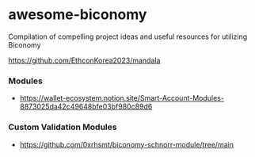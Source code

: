 # awesome-biconomy
Compilation of compelling project ideas and useful resources for utilizing Biconomy

https://github.com/EthconKorea2023/mandala

### Modules
- https://wallet-ecosystem.notion.site/Smart-Account-Modules-8873025da42c49648bfe03bf980c89d6

### Custom Validation Modules
- https://github.com/0xrhsmt/biconomy-schnorr-module/tree/main

